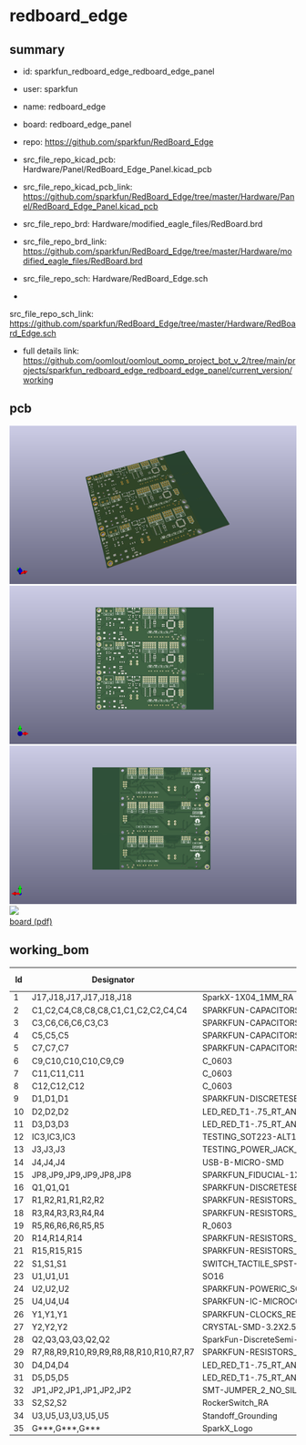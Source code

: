 # redboard_edge
 
## summary 
* id: sparkfun_redboard_edge_redboard_edge_panel
* user: sparkfun
* name: redboard_edge
* board: redboard_edge_panel
* repo: https://github.com/sparkfun/RedBoard_Edge
* src_file_repo_kicad_pcb: Hardware/Panel/RedBoard_Edge_Panel.kicad_pcb
* src_file_repo_kicad_pcb_link: https://github.com/sparkfun/RedBoard_Edge/tree/master/Hardware/Panel/RedBoard_Edge_Panel.kicad_pcb

* src_file_repo_brd: Hardware/modified_eagle_files/RedBoard.brd
* src_file_repo_brd_link: https://github.com/sparkfun/RedBoard_Edge/tree/master/Hardware/modified_eagle_files/RedBoard.brd
* src_file_repo_sch: Hardware/RedBoard_Edge.sch
*
 src_file_repo_sch_link: https://github.com/sparkfun/RedBoard_Edge/tree/master/Hardware/RedBoard_Edge.sch
* full details link: https://github.com/oomlout/oomlout_oomp_project_bot_v_2/tree/main/projects/sparkfun_redboard_edge_redboard_edge_panel/current_version/working  


## pcb  
![](working_3d_600.png) 
![](working_3d_front_600.png)  
![](working_3d_back_600.png)  
![](working_600.png)  
[board (pdf)](working.pdf)  

## working_bom
| Id | Designator | Footprint | Quantity | Designation | Supplier and ref |  | None | 
| --- | --- | --- | --- | --- | --- | --- | --- | 
| 1 | J17,J18,J17,J17,J18,J18 | SparkX-1X04_1MM_RA | 6 | Qwiic_Connector |  |  | [''] | 
| 2 | C1,C2,C4,C8,C8,C8,C1,C1,C2,C2,C4,C4 | SPARKFUN-CAPACITORS_0603 | 12 | 0.1uF |  |  | [''] | 
| 3 | C3,C6,C6,C6,C3,C3 | SPARKFUN-CAPACITORS_EIA3216 | 6 | 10uF |  |  | [''] | 
| 4 | C5,C5,C5 | SPARKFUN-CAPACITORS_PANASONIC_D | 3 | 47uF |  |  | [''] | 
| 5 | C7,C7,C7 | SPARKFUN-CAPACITORS_0603 | 3 | 1.0uF |  |  | [''] | 
| 6 | C9,C10,C10,C10,C9,C9 | C_0603 | 6 | 10pF |  |  | [''] | 
| 7 | C11,C11,C11 | C_0603 | 3 | 10nF |  |  | [''] | 
| 8 | C12,C12,C12 | C_0603 | 3 | 0.1uF |  |  | [''] | 
| 9 | D1,D1,D1 | SPARKFUN-DISCRETESEMI_SMA-DIODE | 3 | MBRA140 |  |  | [''] | 
| 10 | D2,D2,D2 | LED_RED_T1-.75_RT_ANG_PCB | 3 | Green |  |  | [''] | 
| 11 | D3,D3,D3 | LED_RED_T1-.75_RT_ANG_PCB | 3 | Yellow |  |  | [''] | 
| 12 | IC3,IC3,IC3 | TESTING_SOT223-ALT1 | 3 | LM1117 |  |  | [''] | 
| 13 | J3,J3,J3 | TESTING_POWER_JACK_SMD_OVERPASTE_SUPER_BOMB_DIGITY | 3 | POWER_JACKSUPER_BOMB_DIGITY |  |  | [''] | 
| 14 | J4,J4,J4 | USB-B-MICRO-SMD | 3 | microB |  |  | [''] | 
| 15 | JP8,JP9,JP9,JP9,JP8,JP8 | SPARKFUN_FIDUCIAL-1X2 | 6 | FIDUCIAL1X2 |  |  | [''] | 
| 16 | Q1,Q1,Q1 | SPARKFUN-DISCRETESEMI_SOT23-3 | 3 | 1A/60V/500mO |  |  | [''] | 
| 17 | R1,R2,R1,R1,R2,R2 | SPARKFUN-RESISTORS_0603 | 6 | 1k |  |  | [''] | 
| 18 | R3,R4,R3,R3,R4,R4 | SPARKFUN-RESISTORS_0603 | 6 | 10k |  |  | [''] | 
| 19 | R5,R6,R6,R6,R5,R5 | R_0603 | 6 | 1k |  |  | [''] | 
| 20 | R14,R14,R14 | SPARKFUN-RESISTORS_0603 | 3 | 715 |  |  | [''] | 
| 21 | R15,R15,R15 | SPARKFUN-RESISTORS_0603 | 3 | 240 |  |  | [''] | 
| 22 | S1,S1,S1 | SWITCH_TACTILE_SPST-NO_0.05A_12V | 3 | RESET |  |  | [''] | 
| 23 | U1,U1,U1 | SO16 | 3 | CH340G |  |  | [''] | 
| 24 | U2,U2,U2 | SPARKFUN-POWERIC_SOT23-5 | 3 | MIC5205 |  |  | [''] | 
| 25 | U4,U4,U4 | SPARKFUN-IC-MICROCONTROLLER_TQFP32-08 | 3 | ATMEGA328P_TQFP |  |  | [''] | 
| 26 | Y1,Y1,Y1 | SPARKFUN-CLOCKS_RESONATOR-SMD-3.2X1.3 | 3 | 16MHz |  |  | [''] | 
| 27 | Y2,Y2,Y2 | CRYSTAL-SMD-3.2X2.5MM | 3 | 12MHz |  |  | [''] | 
| 28 | Q2,Q3,Q3,Q3,Q2,Q2 | SparkFun-DiscreteSemi-SOT23-3 | 6 | MOSFET-NCH-BSS138 |  |  | [''] | 
| 29 | R7,R8,R9,R10,R9,R9,R8,R8,R10,R10,R7,R7 | SPARKFUN-RESISTORS_0603 | 12 | 4.7k |  |  | [''] | 
| 30 | D4,D4,D4 | LED_RED_T1-.75_RT_ANG_PCB | 3 | Red |  |  | [''] | 
| 31 | D5,D5,D5 | LED_RED_T1-.75_RT_ANG_PCB | 3 | Blue |  |  | [''] | 
| 32 | JP1,JP2,JP1,JP1,JP2,JP2 | SMT-JUMPER_2_NO_SILK | 6 | JUMPER-SMT_2_NO_SILK |  |  | [''] | 
| 33 | S2,S2,S2 | RockerSwitch_RA | 3 | SWITCH-SPDT-PTH-11.6X4.0MM |  |  | [''] | 
| 34 | U3,U5,U3,U3,U5,U5 | Standoff_Grounding | 6 | Standoff_Grounding |  |  | [''] | 
| 35 | G***,G***,G*** | SparkX_Logo | 3 | LOGO |  |  | [''] | 




